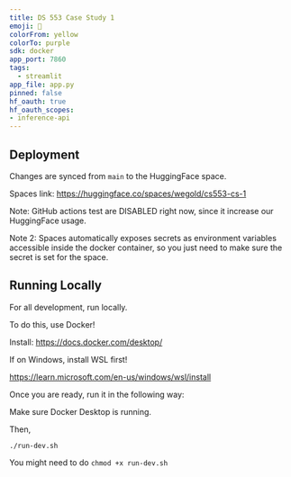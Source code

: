 ```yaml
---
title: DS 553 Case Study 1
emoji: 💬
colorFrom: yellow
colorTo: purple
sdk: docker
app_port: 7860
tags:
  - streamlit
app_file: app.py
pinned: false
hf_oauth: true
hf_oauth_scopes:
- inference-api
---
```


## Deployment

Changes are synced from `main` to the HuggingFace space. 

Spaces link: https://huggingface.co/spaces/wegold/cs553-cs-1

Note: GitHub actions test are DISABLED right now, since it increase our HuggingFace usage.

Note 2: Spaces automatically exposes secrets as environment variables accessible inside the docker container, so you just 
need to make sure the secret is set for the space.

## Running Locally

For all development, run locally.

To do this, use Docker!

Install:
https://docs.docker.com/desktop/

If on Windows, install WSL first!

https://learn.microsoft.com/en-us/windows/wsl/install

Once you are ready, run it in the following way:

Make sure Docker Desktop is running.

Then,

`./run-dev.sh`

You might need to do `chmod +x run-dev.sh`